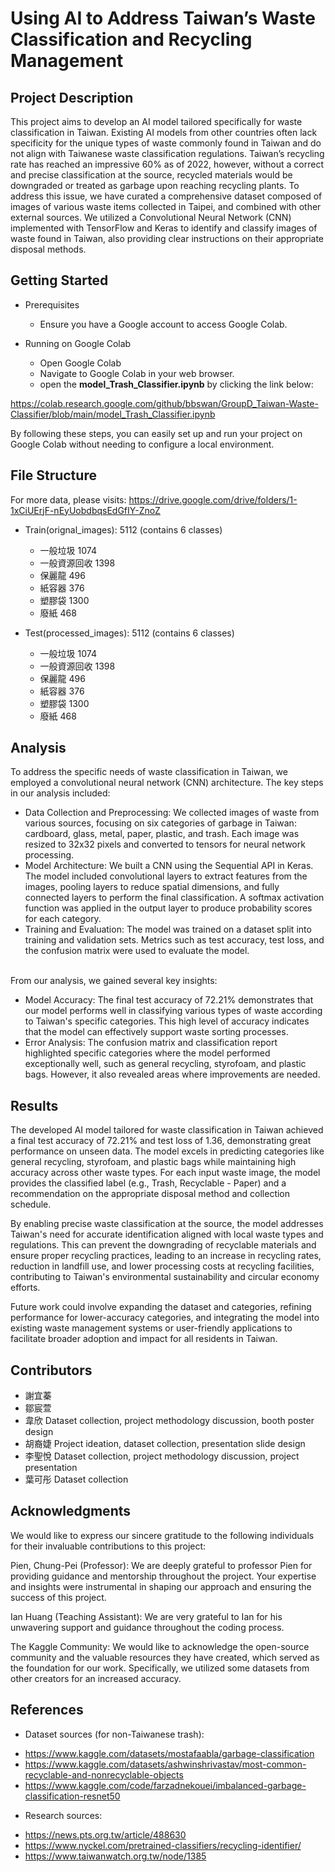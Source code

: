 # Using AI to Address Taiwan’s Waste Classification and Recycling Management

## Project Description

This project aims to develop an AI model tailored specifically for waste classification in Taiwan. Existing AI models from other countries often lack specificity for the unique types of waste commonly found in Taiwan and do not align with Taiwanese waste classification regulations. Taiwan’s recycling rate has reached an impressive 60% as of 2022, however, without a correct and precise classification at the source, recycled materials would be downgraded or treated as garbage upon reaching recycling plants. To address this issue, we have curated a comprehensive dataset composed of images of various waste items collected in Taipei, and combined with other external sources. We utilized a Convolutional Neural Network (CNN) implemented with TensorFlow and Keras to identify and classify images of waste found in Taiwan, also providing clear instructions on their appropriate disposal methods.

## Getting Started

* Prerequisites
  - Ensure you have a Google account to access Google Colab.

* Running on Google Colab
  - Open Google Colab
  - Navigate to Google Colab in your web browser.
  - open the **model_Trash_Classifier.ipynb** by clicking the link below:

https://colab.research.google.com/github/bbswan/GroupD_Taiwan-Waste-Classifier/blob/main/model_Trash_Classifier.ipynb

By following these steps, you can easily set up and run your project on Google Colab without needing to configure a local environment.

## File Structure

For more data, please visits: 
https://drive.google.com/drive/folders/1-1xCiUErjF-nEyUobdbqsEdGfIY-ZnoZ

* Train(orignal_images): 5112
  (contains 6 classes)
  -  一般垃圾 1074
  -  一般資源回收 1398
  -  保麗龍 496
  -  紙容器 376
  -  塑膠袋 1300
  -  廢紙 468
 
* Test(processed_images): 5112
  (contains 6 classes)
  -  一般垃圾 1074
  -  一般資源回收 1398
  -  保麗龍 496
  -  紙容器 376
  -  塑膠袋 1300
  -  廢紙 468

## Analysis

To address the specific needs of waste classification in Taiwan, we employed a convolutional neural network (CNN) architecture. The key steps in our analysis included:<br/>

- Data Collection and Preprocessing: We collected images of waste from various sources, focusing on six categories of garbage in Taiwan: cardboard, glass, metal, paper, plastic, and trash. Each image was resized to 32x32 pixels and converted to tensors for neural network processing.<br/>
- Model Architecture: We built a CNN using the Sequential API in Keras. The model included convolutional layers to extract features from the images, pooling layers to reduce spatial dimensions, and fully connected layers to perform the final classification. A softmax activation function was applied in the output layer to produce probability scores for each category.<br/>
- Training and Evaluation: The model was trained on a dataset split into training and validation sets. Metrics such as test accuracy, test loss, and the confusion matrix were used to evaluate the model.<br/><br/>

From our analysis, we gained several key insights:<br/>
- Model Accuracy: The final test accuracy of 72.21% demonstrates that our model performs well in classifying various types of waste according to Taiwan's specific categories. This high level of accuracy indicates that the model can effectively support waste sorting processes.<br/>
- Error Analysis: The confusion matrix and classification report highlighted specific categories where the model performed exceptionally well, such as general recycling, styrofoam, and plastic bags. However, it also revealed areas where improvements are needed.<br/>

## Results

The developed AI model tailored for waste classification in Taiwan achieved a final test accuracy of 72.21% and test loss of 1.36, demonstrating great performance on unseen data. The model excels in predicting categories like general recycling, styrofoam, and plastic bags while maintaining high accuracy across other waste types. For each input waste image, the model provides the classified label (e.g., Trash, Recyclable - Paper) and a recommendation on the appropriate disposal method and collection schedule.

By enabling precise waste classification at the source, the model addresses Taiwan's need for accurate identification aligned with local waste types and regulations. This can prevent the downgrading of recyclable materials and ensure proper recycling practices, leading to an increase in recycling rates, reduction in landfill use, and lower processing costs at recycling facilities, contributing to Taiwan's environmental sustainability and circular economy efforts.

Future work could involve expanding the dataset and categories, refining performance for lower-accuracy categories, and integrating the model into existing waste management systems or user-friendly applications to facilitate broader adoption and impact for all residents in Taiwan.

## Contributors

- 謝宜蓁
- 鄒宸萱
- 韋欣 Dataset collection, project methodology discussion, booth poster design
- 胡裔婕 Project ideation, dataset collection, presentation slide design
- 李聖悅 Dataset collection, project methodology discussion, project presentation
- 葉可彤 Dataset collection

## Acknowledgments

We would like to express our sincere gratitude to the following individuals for their invaluable contributions to this project:

Pien, Chung-Pei (Professor): We are deeply grateful to professor Pien for providing guidance and mentorship throughout the project. Your expertise and insights were instrumental in shaping our approach and ensuring the success of this project.

Ian Huang (Teaching Assistant): We are very grateful to Ian for his unwavering support and guidance throughout the coding process.

The Kaggle Community: We would like to acknowledge the open-source community and the valuable resources they have created, which served as the foundation for our work. Specifically, we utilized some datasets from other creators for an increased accuracy.

## References

* Dataset sources (for non-Taiwanese trash):
- https://www.kaggle.com/datasets/mostafaabla/garbage-classification
- https://www.kaggle.com/datasets/ashwinshrivastav/most-common-recyclable-and-nonrecyclable-objects
- https://www.kaggle.com/code/farzadnekouei/imbalanced-garbage-classification-resnet50
  
* Research sources:
- https://news.pts.org.tw/article/488630
- https://www.nyckel.com/pretrained-classifiers/recycling-identifier/
- https://www.taiwanwatch.org.tw/node/1385
